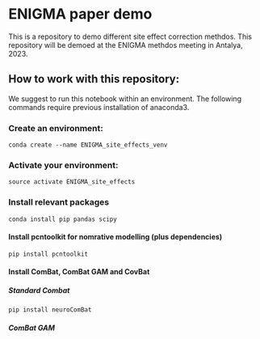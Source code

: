 # ENIGMA paper demo
This is a repository to demo different site effect correction methdos. This repository will be demoed at the ENIGMA methdos meeting in Antalya, 2023.

## How to work with this repository:

We suggest to run this notebook within an environment. The following commands require previous installation of anaconda3.

### Create an environment:

```
conda create --name ENIGMA_site_effects_venv
```
### Activate your environment:

```
source activate ENIGMA_site_effects
```
### Install relevant packages
```
conda install pip pandas scipy
````
#### Install pcntoolkit for nomrative modelling (plus dependencies)
```
pip install pcntoolkit
```
#### Install ComBat, ComBat GAM and CovBat

##### Standard Combat
```
pip install neuroComBat
```
##### ComBat GAM
